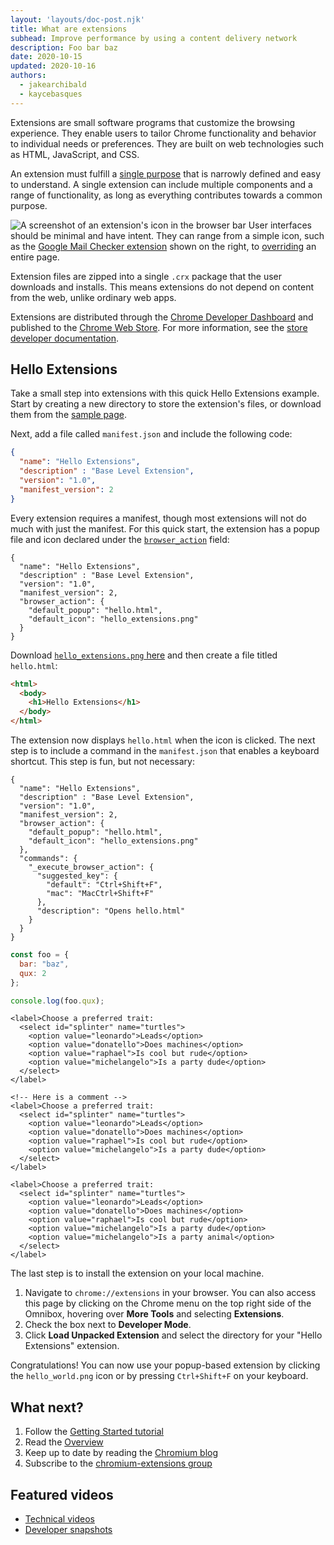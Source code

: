```yaml
---
layout: 'layouts/doc-post.njk'
title: What are extensions
subhead: Improve performance by using a content delivery network
description: Foo bar baz
date: 2020-10-15
updated: 2020-10-16
authors:
  - jakearchibald
  - kaycebasques
---
```


Extensions are small software programs that customize the browsing experience.
They enable users to tailor Chrome functionality and behavior to individual
needs or preferences. They are built on web technologies such as HTML,
JavaScript, and CSS.

An extension must fulfill a [single purpose](single_purpose) that is narrowly
defined and easy to understand. A single extension can include multiple
components and a range of functionality, as long as everything contributes
towards a common purpose.

![A screenshot of an extension's icon in the browser bar](/static/images/index/gmail-small.png) User interfaces should be minimal and have intent. They can range from a simple icon, such as the [Google Mail Checker extension](samples#google-mail-checker) shown on the right, to [overriding](override) an entire page.

Extension files are zipped into a single `.crx` package that the user downloads
and installs. This means extensions do not depend on content from the web,
unlike ordinary web apps.

Extensions are distributed through the [Chrome Developer Dashboard](https://chrome.google.com/webstore/developer/dashboard) and published to the [Chrome Web Store](http://chrome.google.com/webstore). For more information, see the [store developer documentation](http://code.google.com/chrome/webstore).

## Hello Extensions

Take a small step into extensions with this quick Hello Extensions example.
Start by creating a new directory to store the extension's files, or download
them from the [sample page](/extensions/samples#search:hello).

Next, add a file called `manifest.json` and include the following code:

<!-- TODO: add label component -->
```json
{
  "name": "Hello Extensions",
  "description" : "Base Level Extension",
  "version": "1.0",
  "manifest_version": 2
}
```

Every extension requires a manifest, though most extensions will not do much
with just the manifest. For this quick start, the extension has a popup file and
icon declared under the [`browser_action`](browserAction) field:

```json/4-7
{
  "name": "Hello Extensions",
  "description" : "Base Level Extension",
  "version": "1.0",
  "manifest_version": 2,
  "browser_action": {
    "default_popup": "hello.html",
    "default_icon": "hello_extensions.png"
  }
}
```

Download [`hello_extensions.png` here](/static/images/index/hello_extensions.png)
and then create a file titled `hello.html`:

```html
<html>
  <body>
    <h1>Hello Extensions</h1>
  </body>
</html>
```

The extension now displays `hello.html` when the icon is clicked. The next step
is to include a command in the `manifest.json` that enables a keyboard shortcut.
This step is fun, but not necessary:

```json/9-17
{
  "name": "Hello Extensions",
  "description" : "Base Level Extension",
  "version": "1.0",
  "manifest_version": 2,
  "browser_action": {
    "default_popup": "hello.html",
    "default_icon": "hello_extensions.png"
  },
  "commands": {
    "_execute_browser_action": {
      "suggested_key": {
        "default": "Ctrl+Shift+F",
        "mac": "MacCtrl+Shift+F"
      },
      "description": "Opens hello.html"
    }
  }
}
```

```js
const foo = {
  bar: "baz",
  qux: 2
};

console.log(foo.qux);
```

```html/4-5
<label>Choose a preferred trait:
  <select id="splinter" name="turtles">
    <option value="leonardo">Leads</option>
    <option value="donatello">Does machines</option>
    <option value="raphael">Is cool but rude</option>
    <option value="michelangelo">Is a party dude</option>
  </select>
</label>
```

```html//2
<!-- Here is a comment -->
<label>Choose a preferred trait:
  <select id="splinter" name="turtles">
    <option value="leonardo">Leads</option>
    <option value="donatello">Does machines</option>
    <option value="raphael">Is cool but rude</option>
    <option value="michelangelo">Is a party dude</option>
  </select>
</label>
```

```html/6/5
<label>Choose a preferred trait:
  <select id="splinter" name="turtles">
    <option value="leonardo">Leads</option>
    <option value="donatello">Does machines</option>
    <option value="raphael">Is cool but rude</option>
    <option value="michelangelo">Is a party dude</option>
    <option value="michelangelo">Is a party animal</option>
  </select>
</label>
```

The last step is to install the extension on your local machine.

1. Navigate to `chrome://extensions` in your browser. You can also access this page by clicking on the Chrome menu on the top right side of the Omnibox, hovering over **More Tools** and selecting **Extensions**.
1. Check the box next to **Developer Mode**.
1. Click **Load Unpacked Extension** and select the directory for your "Hello Extensions" extension.

Congratulations! You can now use your popup-based extension by clicking the
`hello_world.png` icon or by pressing `Ctrl+Shift+F` on your keyboard.

## What next?

1. Follow the [Getting Started tutorial](getstarted)
1. Read the [Overview](overview)
1. Keep up to date by reading the [Chromium blog](http://blog.chromium.org/)
1. Subscribe to the [chromium-extensions group](http://groups.google.com/a/chromium.org/group/chromium-extensions)

## Featured videos

- [Technical videos](http://www.youtube.com/view_play_list?p=CA101D6A85FE9D4B)
- [Developer snapshots](http://www.youtube.com/view_play_list?p=38DF05697DE372B1)